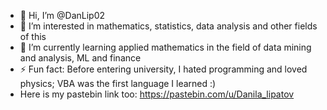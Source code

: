 - 👋 Hi, I’m @DanLip02
- 👀 I’m interested in mathematics, statistics, data analysis and other fields of this
- 🌱 I’m currently learning applied mathematics in the field of data mining and analysis, ML and finance
- ⚡ Fun fact: Before entering university, I hated programming and loved physics; VBA was the first language I learned :)
- Here is my pastebin link too: https://pastebin.com/u/Danila_lipatov
<!---
DanLip02/DanLip02 is a ✨ special ✨ repository because its `README.md` (this file) appears on your GitHub profile.
You can click the Preview link to take a look at your changes.
--->
